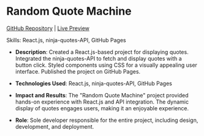 # Random Quote Machine
[GitHub Repository](https://github.com/yourusername/quote-machine) | [Live Preview](https://yourusername.github.io/quote-machine)

Skills: React.js, ninja-quotes-API, GitHub Pages

- **Description**: Created a React.js-based project for displaying quotes. Integrated the ninja-quotes-API to fetch and display quotes with a button click. Styled components using CSS for a visually appealing user interface. Published the project on GitHub Pages.

- **Technologies Used**: React.js, ninja-quotes-API, GitHub Pages

- **Impact and Results**: The "Random Quote Machine" project provided hands-on experience with React.js and API integration. The dynamic display of quotes engages users, making it an enjoyable experience.

- **Role**: Sole developer responsible for the entire project, including design, development, and deployment.
